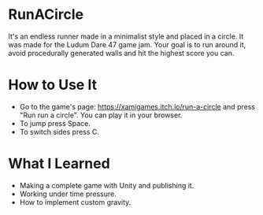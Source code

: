# RunACircle

It's an endless runner made in a minimalist style and placed in a circle. It was made for the Ludum Dare 47 game jam. Your goal is to run around it, avoid procedurally generated walls and hit the highest score you can.

# How to Use It

- Go to the game's page: <https://xamigames.itch.io/run-a-circle> and press "Run run a circle". You can play it in your browser.
- To jump press Space.
- To switch sides press C.

# What I Learned

- Making a complete game with Unity and publishing it.
- Working under time pressure.
- How to implement custom gravity.
